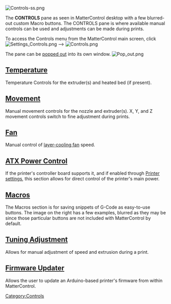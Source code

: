   
![Controls-ss.png](http://wiki.mattercontrol.com/images/c/c8/Controls-ss.png "Controls-ss.png")

The **CONTROLS** pane as seen in MatterControl desktop with a few
blurred-out custom Macro buttons.
 The CONTROLS pane is where available manual controls can be used
and adjustments can be made during prints.

To access the Controls menu from the MatterControl main screen, click
![Settings\_Controls.png](http://wiki.mattercontrol.com/images/4/42/Settings_Controls.png "Settings_Controls.png")
--\> ![Controls.png](http://wiki.mattercontrol.com/images/f/fc/Controls.png "Controls.png")

The pane can be [popped out](pop-out.md) into its own window.
![Pop\_out.png](http://wiki.mattercontrol.com/images/7/74/Pop_out.png "Pop_out.png")

## [Temperature](temperature.md)

Temperature Controls for the extruder(s) and heated bed (if present).

## [Movement](movement.md)

Manual movement controls for the nozzle and extruder(s). X, Y, and Z
movement controls switch to fine adjustment during prints.

## [Fan](fan.md)

Manual control of [layer-cooling fan](layer-cooling-fan)
speed.

## [ATX Power Control](atx-power-control)

If the printer's controller board supports it, and if enabled through
[Printer
settings](settings/printer/features/hardware/has-power-control),
this section allows for direct control of the printer's main power.

## [Macros](macros.md)

The Macros section is for saving snippets of G-Code as easy-to-use
buttons. The image on the right has a few examples, blurred as they may
be since those particular buttons are not included with MatterControl by
default.

## [Tuning Adjustment](tuning-adjustment.md)

Allows for manual adjustment of speed and extrusion during a print.

## [Firmware Updater](firmware-updater)

Allows the user to update an Arduino-based printer's firmware from
within MatterControl.

[Category:Controls](category:controls)
